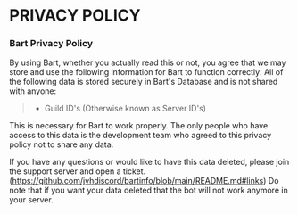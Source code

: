# PRIVACY POLICY
### Bart Privacy Policy 

By using Bart, whether you actually read this or not, you agree that we may store and use the following information for Bart to function correctly: 
All of the following data is stored securely in Bart's Database and is not shared with anyone:

> - Guild ID's (Otherwise known as Server ID's)

This is necessary for Bart to work properly.
The only people who have access to this data is the development team who agreed to this privacy policy not to share any data.

If you have any questions or would like to have this data deleted, please join the support server and open a ticket. (https://github.com/jvhdiscord/bartinfo/blob/main/README.md#links)
Do note that if you want your data deleted that the bot will not work anymore in your server.
